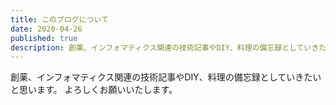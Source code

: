 ```yaml
---
title: このブログについて
date: 2020-04-26
published: true
description: 創薬、インフォマティクス関連の技術記事やDIY、料理の備忘録としていきたいと思います。よろしくお願いいたします。
---
```


創薬、インフォマティクス関連の技術記事やDIY、料理の備忘録としていきたいと思います。
よろしくお願いいたします。
